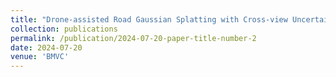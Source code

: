 ```yaml
---
title: "Drone-assisted Road Gaussian Splatting with Cross-view Uncertainty"
collection: publications
permalink: /publication/2024-07-20-paper-title-number-2
date: 2024-07-20
venue: 'BMVC'
---
```

